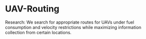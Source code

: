 # UAV-Routing
Research: We search for appropriate routes for UAVs under fuel consumption and velocity restrictions while maximizing information collection from certain locations.
